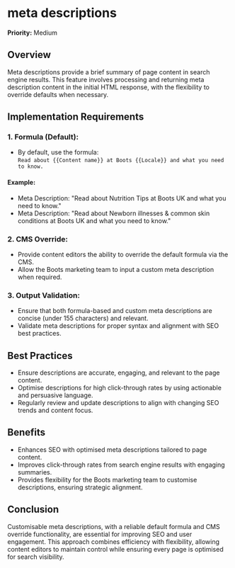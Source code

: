 # meta descriptions

**Priority:** Medium  

## Overview  
Meta descriptions provide a brief summary of page content in search engine results. This feature involves processing and returning meta description content in the initial HTML response, with the flexibility to override defaults when necessary.

## Implementation Requirements  

### 1. Formula (Default):  
- By default, use the formula:  
  `Read about {{Content name}} at Boots {{Locale}} and what you need to know.`  

#### Example:  
- Meta Description: "Read about Nutrition Tips at Boots UK and what you need to know."  
- Meta Description: "Read about Newborn illnesses & common skin conditions at Boots UK and what you need to know."  

### 2. CMS Override:  
- Provide content editors the ability to override the default formula via the CMS.  
- Allow the Boots marketing team to input a custom meta description when required.  

### 3. Output Validation:  
- Ensure that both formula-based and custom meta descriptions are concise (under 155 characters) and relevant.  
- Validate meta descriptions for proper syntax and alignment with SEO best practices.  

## Best Practices  
- Ensure descriptions are accurate, engaging, and relevant to the page content.  
- Optimise descriptions for high click-through rates by using actionable and persuasive language.  
- Regularly review and update descriptions to align with changing SEO trends and content focus.  

## Benefits  
- Enhances SEO with optimised meta descriptions tailored to page content.  
- Improves click-through rates from search engine results with engaging summaries.  
- Provides flexibility for the Boots marketing team to customise descriptions, ensuring strategic alignment.  

## Conclusion  
Customisable meta descriptions, with a reliable default formula and CMS override functionality, are essential for improving SEO and user engagement. This approach combines efficiency with flexibility, allowing content editors to maintain control while ensuring every page is optimised for search visibility.


